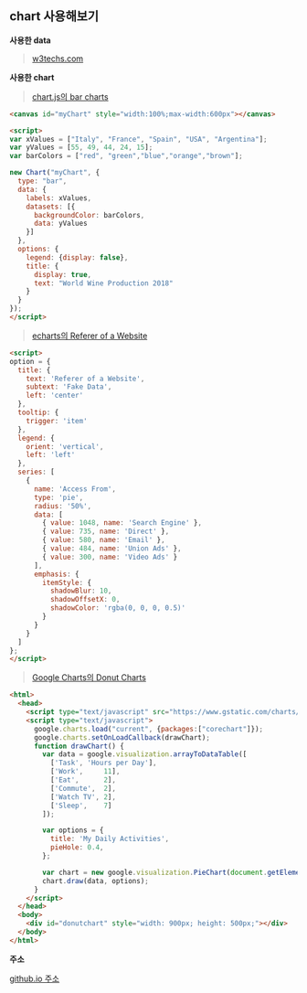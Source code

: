 ## chart 사용해보기

**사용한 data**
> [w3techs.com](https://w3techs.com)

**사용한 chart**

> [chart.js의 bar charts](https://www.w3schools.com/js/tryit.asp?filename=tryai_chartjs_bars_colors_more)
```html
<canvas id="myChart" style="width:100%;max-width:600px"></canvas>

<script>
var xValues = ["Italy", "France", "Spain", "USA", "Argentina"];
var yValues = [55, 49, 44, 24, 15];
var barColors = ["red", "green","blue","orange","brown"];

new Chart("myChart", {
  type: "bar",
  data: {
    labels: xValues,
    datasets: [{
      backgroundColor: barColors,
      data: yValues
    }]
  },
  options: {
    legend: {display: false},
    title: {
      display: true,
      text: "World Wine Production 2018"
    }
  }
});
</script>
```
> [echarts의 Referer of a Website]([https://bulma.io/documentation/layout/hero/](https://echarts.apache.org/examples/en/editor.html?c=pie-simple))
```html
<script>
option = {
  title: {
    text: 'Referer of a Website',
    subtext: 'Fake Data',
    left: 'center'
  },
  tooltip: {
    trigger: 'item'
  },
  legend: {
    orient: 'vertical',
    left: 'left'
  },
  series: [
    {
      name: 'Access From',
      type: 'pie',
      radius: '50%',
      data: [
        { value: 1048, name: 'Search Engine' },
        { value: 735, name: 'Direct' },
        { value: 580, name: 'Email' },
        { value: 484, name: 'Union Ads' },
        { value: 300, name: 'Video Ads' }
      ],
      emphasis: {
        itemStyle: {
          shadowBlur: 10,
          shadowOffsetX: 0,
          shadowColor: 'rgba(0, 0, 0, 0.5)'
        }
      }
    }
  ]
};
</script>
```
> [Google Charts의 Donut Charts]([https://getuikit.com/docs/table](https://developers.google.com/chart/interactive/docs/gallery/piechart#donut))
```html
<html>
  <head>
    <script type="text/javascript" src="https://www.gstatic.com/charts/loader.js"></script>
    <script type="text/javascript">
      google.charts.load("current", {packages:["corechart"]});
      google.charts.setOnLoadCallback(drawChart);
      function drawChart() {
        var data = google.visualization.arrayToDataTable([
          ['Task', 'Hours per Day'],
          ['Work',     11],
          ['Eat',      2],
          ['Commute',  2],
          ['Watch TV', 2],
          ['Sleep',    7]
        ]);

        var options = {
          title: 'My Daily Activities',
          pieHole: 0.4,
        };

        var chart = new google.visualization.PieChart(document.getElementById('donutchart'));
        chart.draw(data, options);
      }
    </script>
  </head>
  <body>
    <div id="donutchart" style="width: 900px; height: 500px;"></div>
  </body>
</html>
```

**주소**

[github.io 주소](https://hyeon317.github.io/1109_hyeon317.github.io/)
